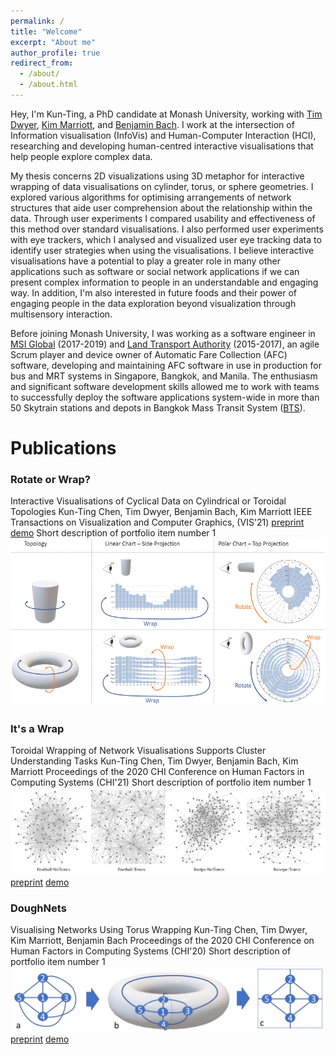 ```yaml
---
permalink: /
title: "Welcome"
excerpt: "About me"
author_profile: true
redirect_from: 
  - /about/
  - /about.html
---
```


Hey, I'm Kun-Ting, a PhD candidate at Monash University, working with [Tim Dwyer](https://ialab.it.monash.edu/~dwyer/), [Kim Marriott](https://research.monash.edu/en/persons/kimbal-marriott), and [Benjamin Bach](https://www.designinformatics.org/person/benjaminbach/). I work at the intersection of Information visualisation (InfoVis) and Human-Computer Interaction (HCI), researching and developing human-centred interactive visualisations that help people explore complex data. 

My thesis concerns 2D visualizations using 3D metaphor for interactive wrapping of data visualisations on cylinder, torus, or sphere geometries. I explored various algorithms for optimising arrangements of network structures that aide user comprehension about the relationship within the data. Through user experiments I compared usability and effectiveness of this method over standard visualisations. I also performed user experiments with eye trackers, which I analysed and visualized user eye tracking data to identify user strategies when using the visualisations. I believe interactive visualisations have a potential to play a greater role in many other applications such as software or social network applications if we can present complex information to people in an understandable and engaging way. In addition, I'm also interested in future foods and their power of engaging people in the data exploration beyond visualization through multisensory interaction.

Before joining Monash University, I was working as a software engineer in [MSI Global](https://msi-global.com.sg/) (2017-2019) and [Land Transport Authority](https://www.lta.gov.sg/content/ltagov/en.html) (2015-2017), an agile Scrum player and device owner of Automatic Fare Collection (AFC) software, developing and maintaining AFC software in use in production for bus and MRT systems in Singapore, Bangkok, and Manila. The enthusiasm and significant software development skills allowed me to work with teams to successfully deploy the software applications system-wide in more than 50 Skytrain stations and depots in Bangkok Mass Transit System ([BTS](https://www.bts.co.th/eng/)).

Publications
======
### Rotate or Wrap?
Interactive Visualisations of Cyclical Data on Cylindrical or Toroidal Topologies
Kun-Ting Chen, Tim Dwyer, Benjamin Bach, Kim Marriott
IEEE Transactions on Visualization and Computer Graphics, (VIS'21)
[preprint](https://www.researchgate.net/profile/Kun-Ting-Chen-3/publication/354944660_Rotate_or_Wrap_Interactive_Visualisations_of_Cyclical_Data_on_Cylindrical_or_Toroidal_Topologies/links/61584b2b4a82eb7cb5e469eb/Rotate-or-Wrap-Interactive-Visualisations-of-Cyclical-Data-on-Cylindrical-or-Toroidal-Topologies.pdf)
[demo](https://ialab.it.monash.edu/~kche0088/WrappingChart/)
Short description of portfolio item number 1<br/><img src='/images/rotateorwrap.png'>

### It's a Wrap
Toroidal Wrapping of Network Visualisations Supports Cluster Understanding Tasks
Kun-Ting Chen, Tim Dwyer, Benjamin Bach, Kim Marriott
Proceedings of the 2020 CHI Conference on Human Factors in Computing Systems (CHI'21)
Short description of portfolio item number 1<br/><img src='/images/itsawrap.png'>
[preprint](https://www.researchgate.net/profile/Kun-Ting-Chen-3/publication/348620236_It's_a_Wrap_Toroidal_Wrapping_of_Network_Visualisations_Supports_Cluster_Understanding_Tasks/links/6007d5d5a6fdccdcb868b2ef/Its-a-Wrap-Toroidal-Wrapping-of-Network-Visualisations-Supports-Cluster-Understanding-Tasks.pdf)
[demo](https://ialab.it.monash.edu/~kche0088/its-a-wrap/index.html)

### DoughNets
Visualising Networks Using Torus Wrapping
Kun-Ting Chen, Tim Dwyer, Kim Marriott, Benjamin Bach
Proceedings of the 2020 CHI Conference on Human Factors in Computing Systems (CHI'20)
Short description of portfolio item number 1<br/><img src='/images/DoughNets.png'>
[preprint](https://www.researchgate.net/profile/Kun-Ting-Chen-3/publication/339717273_DoughNets_Visualising_Networks_Using_Torus_Wrapping/links/5e60f01a92851c7d6f223a02/DoughNets-Visualising-Networks-Using-Torus-Wrapping.pdf)
[demo](https://ialab.it.monash.edu/~kche0088/WebCola/examples/torusgraphexample.html)
